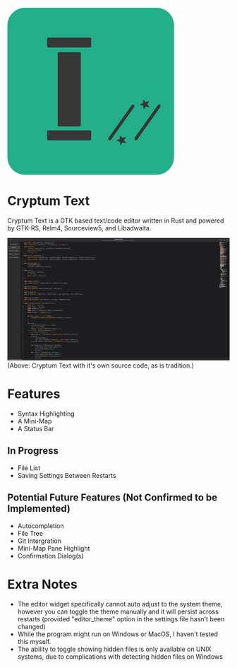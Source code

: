 ![The Cryptum Text logo, it shows a stylised text input caret, and to it's right are some smaller characters consisting of a forward slash, two asterisks, and another forward slash](./data/icons/cryptum-text-icon.svg)

# Cryptum Text

Cryptum Text is a GTK based text/code editor written in Rust and powered by GTK-RS, Relm4, Sourceview5, and Libadwaita.

![A screenshot of Cryptum Text with a file list open, and the main editor content being it's own source code.](./data/cryptum-text-image.png)
(Above: Cryptum Text with it's own source code, as is tradition.)

# Features
- Syntax Highlighting
- A Mini-Map
- A Status Bar

## In Progress
- File List
- Saving Settings Between Restarts

## Potential Future Features (Not Confirmed to be Implemented)
- Autocompletion
- File Tree
- Git Intergration
- Mini-Map Pane Highlight
- Confirmation Dialog(s)

# Extra Notes
- The editor widget specifically cannot auto adjust to the system theme, however you can toggle the theme manually and it will persist across restarts (provided "editor_theme" option in the settings file hasn't been changed)
- While the program might run on Windows or MacOS, I haven't tested this myself.
- The ability to toggle showing hidden files is only available on UNIX systems, due to complications with detecting hidden files on Windows
